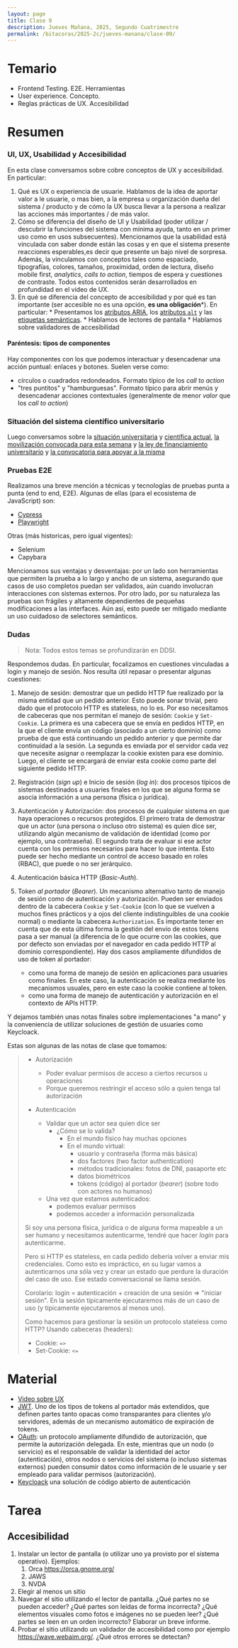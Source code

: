 ```yaml
---
layout: page
title: Clase 9
description: Jueves Mañana, 2025, Segundo Cuatrimestre
permalink: /bitacoras/2025-2c/jueves-manana/clase-09/
---
```


# Temario

 * Frontend Testing. E2E. Herramientas
 * User experience. Concepto.
 * Reglas prácticas de UX. Accesibilidad

# Resumen

### UI, UX, Usabilidad y Accesibilidad

En esta clase conversamos sobre cobre conceptos de UX y accesibilidad. En particular:

  1. Qué es UX o experiencia de usuarie. Hablamos de la idea de aportar valor a le usuarie, o mas bien, a la empresa u organización dueña del sistema / producto y de cómo la UX busca llevar a la persona a realizar las acciones más importantes / de más valor.
  2. Cómo se diferencia del diseño de UI y Usabilidad (poder utilizar / descubrir la funciones del sistema con mínima ayuda, tanto en un primer uso como en usos subsecuentes). Mencionamos que la usabilidad está vinculada con saber donde están las cosas y en que el sistema presente reacciones esperables,es decir que presente un bajo nivel de sorpresa. Además, la vinculamos con conceptos tales como espaciado, tipografías, colores, tamaños, proximidad, orden de lectura, diseño mobile first, _analytics_, _calls to action_, tiempos de espera y cuestiones de contraste. Todos estos contenidos serán desarrollados en profundidad en el video de UX.
  3. En qué se diferencia del concepto de accesibilidad y por qué es tan importante (ser accesible no es una opción, **es una obligación***). En particular:
    * Presentamos los [atributos ARIA](https://developer.mozilla.org/es/docs/Web/Accessibility/ARIA), los [atributos `alt`](https://developer.mozilla.org/en-US/docs/Web/API/HTMLImageElement/alt) y las [etiquetas semánticas](https://developer.mozilla.org/es/docs/Learn_web_development/Core/Accessibility/HTML).
    * Hablamos de lectores de pantalla
    * Hablamos sobre validadores de accesibilidad

#### Paréntesis: tipos de componentes

Hay componentes con los que podemos interactuar y desencadenar una acción puntual: enlaces y botones. Suelen verse como:
  - círculos o cuadrados redondeados. Formato típico de los _call to action_
  - "tres puntitos" y "hamburguesas". Formato típico para abrir menús y desencadenar acciones contextuales (generalmente de menor _valor_ que los _call to action_)


### Situación del sistema científico universitario

Luego conversamos sobre la [situación universitaria](https://www.cin.edu.ar/en-el-problema-universitario-esta-en-juego-el-futuro-de-la-nacion/) y [científica actual](https://www.cin.edu.ar/sin-respuesta-ni-plan-para-la-ciencia-del-pais/), [la movilización convocada para esta semana](https://www.infobae.com/educacion/2025/06/23/las-universidades-publicas-se-movilizan-el-jueves-en-todo-el-pais-para-reclamar-por-la-ley-de-financiamiento-y-habra-paro-docente/) y [la ley de financiamiento universitario](https://www.cin.edu.ar/hacia-un-nuevo-proyecto-de-ley-de-financiamiento-universitario/) y [la convocatoria para apoyar a la misma](https://www.cin.edu.ar/yo-apoyo-la-ley-de-financiamiento-universitario/)


### Pruebas E2E

Realizamos una breve mención a técnicas y tecnologías de pruebas punta a punta (end to end, E2E). Algunas de ellas (para el ecosistema de JavaScript) son:

  * [Cypress](https://www.cypress.io/)
  * [Playwright](https://playwright.dev/)

Otras (más historicas, pero igual vigentes):

  * Selenium
  * Capybara

Mencionamos sus ventajas y desventajas: por un lado son herramientas que permiten la prueba a lo largo y ancho de un sistema, asegurando que casos de uso completos puedan ser validados, aún cuando involucran interacciones con sistemas externos. Por otro lado, por su naturaleza las pruebas son frágiles y altamente dependientes de pequeñas modificaciones a las interfaces. Aún así, esto puede ser mitigado mediante un uso cuidadoso de selectores semánticos.


### Dudas

> Nota: Todos estos temas se profundizarán en DDSI.

Respondemos dudas. En particular, focalizamos en cuestiones vinculadas a login y manejo de sesión. Nos resulta útil repasar o presentar algunas cuestiones:

  1. Manejo de sesión: demostrar que un pedido HTTP fue realizado por la misma entidad que un pedido anterior. Esto puede sonar trivial, pero dado que el protocolo HTTP es stateless, no lo es. Por eso necesitamos de cabeceras que nos permitan el manejo de sesión: `Cookie` y `Set-Cookie`. La primera es una cabecera que se envía en pedidos HTTP, en la que el cliente envía un código (asociado a un cierto dominio) como prueba de que está continuando un pedido anterior y que permite dar continuidad a la sesión. La segunda es enviada por el servidor cada vez que necesite asignar o reemplazar la cookie existen para ese dominio. Luego, el cliente se encargará de enviar esta cookie como parte del siguiente pedido HTTP.
  2. Registración (_sign up_) e Inicio de sesión (_log in_): dos procesos típicos de sistemas destinados a usuaries finales en los que se alguna forma se asocia información a una persona (física o jurídica).
  3. Autenticación y Autorización: dos procesos de cualquier sistema en que haya operaciones o recursos protegidos. El primero trata de demostrar que un actor (una persona o incluso otro sistema) es quien dice ser, utilizando algún mecanismo de validación de identidad (como por ejemplo, una contraseña). El segundo trata de evaluar si ese actor cuenta con los permisos necesarios para hacer lo que intenta. Esto puede ser hecho mediante un control de acceso basado en roles (RBAC), que puede o no ser jerárquico.
  4. Autenticación básica HTTP (_Basic-Auth_).
  5. Token _al portador_ (_Bearer_). Un mecanismo alternativo tanto de manejo de sesión como de autenticación y autorización. Pueden ser enviados dentro de la cabecera `Cookie` y `Set-Cookie` (con lo que se vuelven a muchos fines prácticos y a ojos del cliente indistinguibles de una cookie normal) o mediante la cabecera `Authorization`. Es importante tener en cuenta que de esta última forma la gestión del envío de estos tokens pasa a ser manual (a diferencia de lo que ocurre con las cookies, que por defecto son enviadas por el navegador en cada pedido HTTP al dominio correspondiente). Hay dos casos ampliamente difundidos de uso de token al portador:

      * como una forma de manejo de sesión en aplicaciones para usuaries como finales. En este caso, la autenticación se realiza mediante los mecanismos usuales, pero en este caso la cookie contiene al token.
      * como una forma de manejo de autenticación y autorización en el contexto de APIs HTTP.

Y dejamos también unas notas finales sobre implementaciones "a mano" y la conveniencia de utilizar soluciones de gestión de usuaries como Keycloack.

Estas son algunas de las notas de clase que tomamos:

> - Autorización
>   - Poder evaluar permisos de acceso a ciertos recursos u operaciones
>   - Porque queremos restringir el acceso sólo a quien tenga tal autorización
>
> - Autenticación
>   - Validar que un actor sea quien dice ser
>     - ¿Cómo se lo valida?
>       - En el mundo físico hay muchas opciones
>       - En el mundo virtual:
>           - usuario y contraseña (forma más básica)
>           - dos factores (two factor authentication)
>           - métodos tradicionales: fotos de DNI, pasaporte etc
>           - datos biométricos
>           - tokens (código) al portador (_bearer_) (sobre todo con actores no humanos)
>   - Una vez que estamos autenticados:
>     - podemos evaluar permisos
>     - podemos acceder a información personalizada
>
> Si soy una persona física, jurídica o de alguna forma mapeable a un ser humano y necesitamos
> autenticarme, tendré que hacer _login_ para autenticarme.
>
> Pero si HTTP es stateless, en cada pedido debería volver a enviar mis credenciales.
> Como esto es impráctico, en su lugar vamos a autenticarnos una sóla vez y crear un estado
> que perdure la duración del caso de uso. Ese estado conversacional se llama sesión.
>
>   Corolario: login = autenticación + creación de una sesión => "iniciar sesión".
>     En la sesión típicamente ejecutaremos más de un caso de uso (y típicamente ejecutaremos al menos uno).
>
> Como hacemos para gestionar la sesión un protocolo stateless como HTTP? Usando cabeceras (headers):
>
>   - Cookie:  `=>`
>   - Set-Cookie:  `<=`
>

# Material

* [Video sobre UX](https://www.youtube.com/watch?v=78l4oTU6AfA)
* [JWT](https://jwt.io/). Uno de los tipos de tokens al portador más extendidos, que definen partes tanto opacas como transparantes para clientes y/o servidores, además de un mecanismo automático de expiración de tokens.
* [OAuth](https://oauth.net/2/): un protocolo ampliamente difundido de autorización, que permite la autorización delegada. En este, mientras que un nodo (o servicio) es el responsable de validar la identidad del actor (autenticación), otros nodos o servicios del sistema (o incluso sistemas externos) pueden consumir datos como información de le usuarie y ser empleado para validar permisos (autorización).
* [Keycloack](https://www.keycloak.org/) una solución de código abierto de autenticación

# Tarea

## Accesibilidad

1. Instalar un lector de pantalla (o utilizar uno ya provisto por el sistema operativo). Ejemplos:
   1. Orca https://orca.gnome.org/
   2. JAWS
   3. NVDA
2. Elegir al menos un sitio
3. Navegar el sitio utilizando el lector de pantalla. ¿Qué partes no se pueden acceder? ¿Qué partes son leídas de forma incorrecta? ¿Qué elementos visuales como fotos e imágenes no se pueden leer? ¿Qué partes se leen en un orden incorrecto? Elaborar un breve informe.
4. Probar el sitio utilizando un validador de accesibilidad como por ejemplo https://wave.webaim.org/. ¿Qué otros errores se detectan?